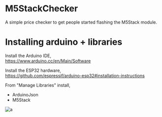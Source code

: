 # M5StackChecker
A simple price checker to get people started flashing the M5Stack module.

# Installing arduino + libraries

Install the Arduino IDE,<br>
https://www.arduino.cc/en/Main/Software

Install the ESP32 hardware,<br>
https://github.com/espressif/arduino-esp32#installation-instructions

From "Manage Libraries" install,<br>
- ArduinoJson
- M5Stack

![a](https://i.imgur.com/mCfnhZN.png)
